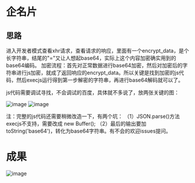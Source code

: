 企名片
=============

思路
------------

进入开发者模式查看xhr请求，查看请求的响应，里面有一个encrypt_data，是个长字符串，结尾的"="又让人想起base64，实际上这个内容加密确实用到的base64编码。
加密流程：首先对正常数据进行base64加密，然后对加密后的字符串进行js加密，就成了返回响应的encrypt_data。所以关键是找到加密的js代码，然后execjs运行得到第一步解密的字符串，再进行base64解码就可以了。

js代码需要调试寻找，不会调试的百度，具体就不多说了，放两张关键的图：

![image](https://github.com/xzh0723/QiMingPian/blob/master/js_1.png)
![image](https://github.com/xzh0723/QiMingPian/blob/master/js_2.png)

注：完整的js代码还需要稍微改造一下，有两个坑： （1）JSON.parse()方法execjs不支持，需要改成 new Buffer(); （2）最后的输出要加toString('base64')，转化为base64字符串。有不会的欢迎issues提问。

成果
============
![image](https://github.com/xzh0723/QiMingPian/blob/master/view.png)
